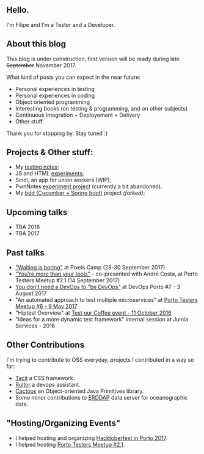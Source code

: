 ## Hello.

I'm Filipe and I'm a Tester and a Developer.

## About this blog

This blog is under construction, first version will be ready during late ~~September~~ November 2017.

What kind of posts you can expect in the near future:
- Personal experiences in testing
- Personal experiences in coding
- Object oriented programming
- Interesting books (on testing & programming, and on other subjects)
- Continuous Integration + Deployement + Delivery
- Other stuff

Thank you for stopping by. Stay tuned :)

## Projects & Other stuff:
- My [testing notes](https://github.com/filfreire/testing/blob/master/README.md);
- JS and HTML [experiments](https://github.com/dembros/tileMe);
- Sindi, an app for union workers (WIP);
- PwnNotes [experiment project](https://github.com/dembros/PwnNotes) (currently a bit abandoned).
- My [bdd (Cucumber + Spring boot)](https://github.com/filfreire/bdd) project *(forked)*;

## Upcoming talks
- TBA 2018
- TBA 2017

## Past talks
- ["Waiting is boring"](https://speakerdeck.com/filipe/waiting-is-boring) at Pixels Camp (28-30 September 2017)
- ["You're more than your tools"](https://www.eventbrite.pt/e/bilhetes-porto-testers-meetup-21-37305787615) - co-presented with André Costa, at Porto Testers Meetup #2.1 (14 September 2017)
- [You don't need a DevOps to "be DevOps"](https://www.meetup.com/devopsporto/events/241838901/) at DevOps Porto #7 - 3 August 2017
- "An automated approach to test multiple microservices" at [Porto Testers Meetup #6 - 9 May 2017](https://www.eventbrite.pt/e/bilhetes-porto-testers-meetup-6-33774996925)
- "Hiptest Overview" at [Test our Coffee event - 11 October 2016](https://www.pstqb.pt/11102016-pt)
- "Ideas for a more dynamic test framework" internal session at Jumia Services - 2016

## Other Contributions
I'm trying to contribute to OSS everyday, projects I contributed in a way so far:
- [Tacit](https://github.com/yegor256/tacit) a CSS framework.
- [Rultor](https://github.com/yegor256/rultor) a devops assistant.
- [Cactoos](https://github.com/yegor256/cactoos) an Object-oriented Java Primitives library.
- Some minor contributions to [ERDDAP](http://coastwatch.pfeg.noaa.gov/erddap/download/changes.html) data server for oceanographic data.

## "Hosting/Organizing Events"
- I helped hosting and organizing [Hacktoberfest in Porto 2017](https://www.eventbrite.com/e/hacktoberfest-in-porto-tickets-38465845379).
- I helped hosting [Porto Testers Meetup #2.1](https://www.eventbrite.pt/e/bilhetes-porto-testers-meetup-21-37305787615).

